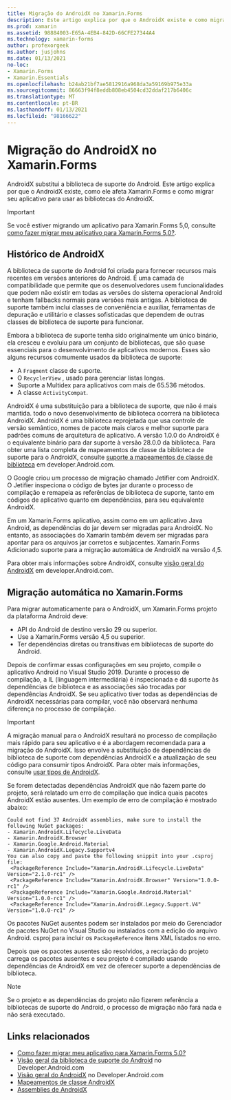 ```yaml
---
title: Migração do AndroidX no Xamarin.Forms
description: Este artigo explica por que o AndroidX existe e como migrar para o AndroidX em seu Xamarin.Forms aplicativo.
ms.prod: xamarin
ms.assetid: 98884003-E65A-4EB4-842D-66CFE27344A4
ms.technology: xamarin-forms
author: profexorgeek
ms.author: jusjohns
ms.date: 01/13/2021
no-loc:
- Xamarin.Forms
- Xamarin.Essentials
ms.openlocfilehash: b24ab21bf7ae5812916a968da3a59169b975e33a
ms.sourcegitcommit: 86663f94f8eddb808eb4504cd32ddaf217b6406c
ms.translationtype: MT
ms.contentlocale: pt-BR
ms.lasthandoff: 01/13/2021
ms.locfileid: "98166622"
---
```

# <a name="androidx-migration-in-no-locxamarinforms"></a>Migração do AndroidX no Xamarin.Forms

AndroidX substitui a biblioteca de suporte do Android. Este artigo explica por que o AndroidX existe, como ele afeta Xamarin.Forms e como migrar seu aplicativo para usar as bibliotecas do AndroidX.

> [!IMPORTANT]
> Se você estiver migrando um aplicativo para Xamarin.Forms 5,0, consulte [como fazer migrar meu aplicativo para Xamarin.Forms 5,0?](~/xamarin-forms/troubleshooting/questions/forms5-migration.md).

## <a name="history-of-androidx"></a>Histórico de AndroidX

A biblioteca de suporte do Android foi criada para fornecer recursos mais recentes em versões anteriores do Android. É uma camada de compatibilidade que permite que os desenvolvedores usem funcionalidades que podem não existir em todas as versões do sistema operacional Android e tenham fallbacks normais para versões mais antigas. A biblioteca de suporte também inclui classes de conveniência e auxiliar, ferramentas de depuração e utilitário e classes sofisticadas que dependem de outras classes de biblioteca de suporte para funcionar.

Embora a biblioteca de suporte tenha sido originalmente um único binário, ela cresceu e evoluiu para um conjunto de bibliotecas, que são quase essenciais para o desenvolvimento de aplicativos modernos. Esses são alguns recursos comumente usados da biblioteca de suporte:

- A `Fragment` classe de suporte.
- O `RecyclerView` , usado para gerenciar listas longas.
- Suporte a Multidex para aplicativos com mais de 65.536 métodos.
- A classe `ActivityCompat`.

AndroidX é uma substituição para a biblioteca de suporte, que não é mais mantida. todo o novo desenvolvimento de biblioteca ocorrerá na biblioteca AndroidX. AndroidX é uma biblioteca reprojetada que usa controle de versão semântico, nomes de pacote mais claros e melhor suporte para padrões comuns de arquitetura de aplicativo. A versão 1.0.0 do AndroidX é o equivalente binário para dar suporte à versão 28.0.0 da biblioteca. Para obter uma lista completa de mapeamentos de classe da biblioteca de suporte para o AndroidX, consulte [suporte a mapeamentos de classe de biblioteca](https://developer.android.com/jetpack/androidx/migrate/class-mappings) em developer.Android.com.

O Google criou um processo de migração chamado Jetifier com AndroidX. O Jetifier inspeciona o código de bytes jar durante o processo de compilação e remapeia as referências de biblioteca de suporte, tanto em códigos de aplicativo quanto em dependências, para seu equivalente AndroidX.

Em um Xamarin.Forms aplicativo, assim como em um aplicativo Java Android, as dependências do jar devem ser migradas para AndroidX. No entanto, as associações do Xamarin também devem ser migradas para apontar para os arquivos jar corretos e subjacentes. Xamarin.Forms Adicionado suporte para a migração automática de AndroidX na versão 4,5.

Para obter mais informações sobre AndroidX, consulte [visão geral do AndroidX](https://developer.android.com/jetpack/androidx) em developer.Android.com.

## <a name="automatic-migration-in-no-locxamarinforms"></a>Migração automática no Xamarin.Forms

Para migrar automaticamente para o AndroidX, um Xamarin.Forms projeto da plataforma Android deve:

- API do Android de destino versão 29 ou superior.
- Use a Xamarin.Forms versão 4,5 ou superior.
- Ter dependências diretas ou transitivas em bibliotecas de suporte do Android.

Depois de confirmar essas configurações em seu projeto, compile o aplicativo Android no Visual Studio 2019. Durante o processo de compilação, a IL (linguagem intermediária) é inspecionada e dá suporte às dependências de biblioteca e as associações são trocadas por dependências AndroidX. Se seu aplicativo tiver todas as dependências de AndroidX necessárias para compilar, você não observará nenhuma diferença no processo de compilação.

> [!IMPORTANT]
> A migração manual para o AndroidX resultará no processo de compilação mais rápido para seu aplicativo e é a abordagem recomendada para a migração do AndroidX. Isso envolve a substituição de dependências de biblioteca de suporte com dependências AndroidX e a atualização de seu código para consumir tipos AndroidX. Para obter mais informações, consulte [usar tipos de AndroidX](~/xamarin-forms/troubleshooting/questions/forms5-migration.md#use-androidx-types).

Se forem detectadas dependências AndroidX que não fazem parte do projeto, será relatado um erro de compilação que indica quais pacotes AndroidX estão ausentes. Um exemplo de erro de compilação é mostrado abaixo:

```
Could not find 37 AndroidX assemblies, make sure to install the following NuGet packages:
- Xamarin.AndroidX.Lifecycle.LiveData
- Xamarin.AndroidX.Browser
- Xamarin.Google.Android.Material
- Xamarin.AndroidX.Legacy.Supportv4
You can also copy and paste the following snippit into your .csproj file:
 <PackageReference Include="Xamarin.AndroidX.Lifecycle.LiveData" Version="2.1.0-rc1" />
 <PackageReference Include="Xamarin.AndroidX.Browser" Version="1.0.0-rc1" />
 <PackageReference Include="Xamarin.Google.Android.Material" Version="1.0.0-rc1" />
 <PackageReference Include="Xamarin.AndroidX.Legacy.Support.V4" Version="1.0.0-rc1" />
```

Os pacotes NuGet ausentes podem ser instalados por meio do Gerenciador de pacotes NuGet no Visual Studio ou instalados com a edição do arquivo Android. csproj para incluir os `PackageReference` itens XML listados no erro.

Depois que os pacotes ausentes são resolvidos, a recriação do projeto carrega os pacotes ausentes e seu projeto é compilado usando dependências de AndroidX em vez de oferecer suporte a dependências de biblioteca.

> [!NOTE]
> Se o projeto e as dependências do projeto não fizerem referência a bibliotecas de suporte do Android, o processo de migração não fará nada e não será executado.

## <a name="related-links"></a>Links relacionados

- [Como fazer migrar meu aplicativo para Xamarin.Forms 5,0?](~/xamarin-forms/troubleshooting/questions/forms5-migration.md)
- [Visão geral da biblioteca de suporte do Android](https://developer.android.com/topic/libraries/support-library/index) no Developer.Android.com
- [Visão geral do AndroidX](https://developer.android.com/jetpack/androidx) no Developer.Android.com
- [Mapeamentos de classe AndroidX](https://github.com/xamarin/AndroidX/blob/master/mappings/androidx-class-mapping.csv)
- [Assemblies de AndroidX](https://github.com/xamarin/AndroidX/blob/master/mappings/androidx-assemblies.csv)

